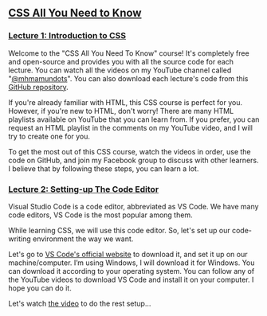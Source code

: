 ## <a href="https://youtube.com/playlist?list=PL0LBKkVXMAB8dBnIBrTj6Qy4i-F4AGyH9&si=tcTIOvwLjl87zC66" title="Click Me to See This Full Playlist Again!" target="_blank">CSS All You Need to Know</a>

### <a href="https://youtu.be/KWM3nkRClu8?si=BsZnd9ixNA660aCx" title="Click me to watching the video(Introduction to CSS) again!" target="_blank">Lecture 1: Introduction to CSS</a><br/>
Welcome to the "CSS All You Need To Know" course! It's completely free and open-source and provides you with all the source code for each lecture. You can watch all the videos on my YouTube channel called "<a href="https://www.youtube.com/@mhmamundots">@mhmamundots</a>". You can also download each lecture's code from this <a href="https://github.com/mhmamundots/css-all-you-need-to-know">GitHub repository</a>. 

If you're already familiar with HTML, this CSS course is perfect for you. However, if you're new to HTML, don't worry! There are many HTML playlists available on YouTube that you can learn from. If you prefer, you can request an HTML playlist in the comments on my YouTube video, and I will try to create one for you.

To get the most out of this CSS course, watch the videos in order, use the code on GitHub, and join my Facebook group to discuss with other learners. I believe that by following these steps, you can learn a lot.


### <a href="#" title="Click me to watching the video(Setting-up The Code Editor) again!" target="_blank">Lecture 2: Setting-up The Code Editor</a><br/>
Visual Studio Code is a code editor, abbreviated as VS Code. We have many code editors, VS Code is the most popular among them.

While learning CSS, we will use this code editor. So, let's set up our code-writing environment the way we want. 

Let's go to <a href="https://code.visualstudio.com/">VS Code's official website</a> to download it, and set it up on our machine/computer. I’m using Windows, I will download it for Windows. You can download it according to your operating system. You can follow any of the YouTube videos to download VS Code and install it on your computer. I hope you can do it.

Let's watch <a href="#">the video</a> to do the rest setup...
